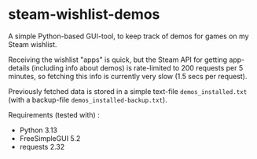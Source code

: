# steam-wishlist-demos
A simple Python-based GUI-tool, to keep track of demos for games on my Steam wishlist.

Receiving the wishlist "apps" is quick, but the Steam API for getting app-details (including info about demos) is rate-limited to 200 requests per 5 minutes, so fetching this info is currently very slow (1.5 secs per request).

Previously fetched data is stored in a simple text-file `demos_installed.txt` (with a backup-file `demos_installed-backup.txt`).

Requirements (tested with) :
* Python 3.13
* FreeSimpleGUI 5.2
* requests 2.32
